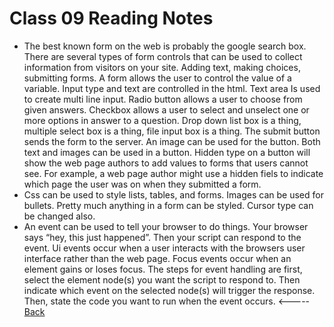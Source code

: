 # Class 09 Reading Notes
* The best known form on the web is probably the google search box. There are several types of form controls that can be used to collect information from visitors on your site. Adding text, making choices, submitting forms. A form allows the user to control the value of a variable. Input type and text are controlled in the html. Text area Is used to create multi line input. Radio button allows a user to choose from given answers. Checkbox allows a user to select and unselect one or more options in answer to a question. Drop down list box is a thing, multiple select box is a thing, file input box is a thing. The submit button sends the form to the server. An image can be used for the button. Both text and images can be used in a button. Hidden type on a button will show the web page authors to add values to forms that users cannot see. For example, a web page author might use a hidden fiels to indicate which page the user was on when they submitted a form. 
* Css can be used to style lists, tables, and forms. Images can be used for bullets. Pretty much anything in a form can be styled. Cursor type can be changed also. 
* An event can be used to tell your browser to do things. Your browser says “hey, this just happened”. Then your script can respond to the event. Ui events occur when a user interacts with the browsers user interface rather than the web page. Focus events occur when an element gains or loses focus. The steps for event handling are first, select the element node(s) you want the script to respond to. Then indicate which event on the selected node(s) will trigger the response. Then, state the code you want to run when the event occurs.
<----- [Back](../README.md)